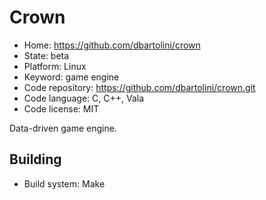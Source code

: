 # Crown

- Home: https://github.com/dbartolini/crown
- State: beta
- Platform: Linux
- Keyword: game engine
- Code repository: https://github.com/dbartolini/crown.git
- Code language: C, C++, Vala
- Code license: MIT

Data-driven game engine.

## Building

- Build system: Make
